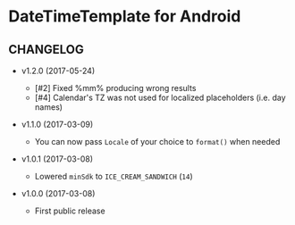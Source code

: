 # DateTimeTemplate for Android #

## CHANGELOG ##

* v1.2.0 (2017-05-24)
   * [#2] Fixed %mm% producing wrong results
   * [#4] Calendar's TZ was not used for localized placeholders (i.e. day names)

* v1.1.0 (2017-03-09)
   * You can now pass `Locale` of your choice to `format()` when needed

* v1.0.1 (2017-03-08)
   * Lowered `minSdk` to `ICE_CREAM_SANDWICH` (`14`)

* v1.0.0 (2017-03-08)
   * First public release
